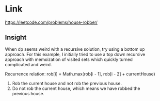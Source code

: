 # Link

https://leetcode.com/problems/house-robber/

## Insight

When dp seems weird with a recursive solution, try using a bottom up approach.
 For this example, I initially tried to use a top down recursive approach with memoization of visited sets
 which quickly turned complicated and weird.
 
 Recurrence relation: rob[i] = Math.max(rob[i - 1], rob[i - 2] + currentHouse)
 1. Rob the current house and not rob the previous house.
 2. Do not rob the current house, which means we have robbed the previous house.